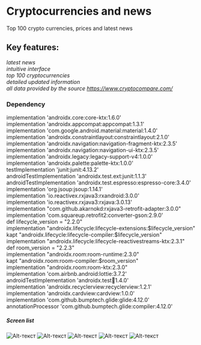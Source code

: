# Cryptocurrencies and news
Top 100 crypto currencies, prices and latest news
## Key features:
_latest news_    
_intuitive interface_  
_top 100 cryptocurrencies_  
_detailed updated information_    
_all data provided by the source https://www.cryptocompare.com/_    
### Dependency
implementation 'androidx.core:core-ktx:1.6.0'  
    implementation 'androidx.appcompat:appcompat:1.3.1'  
    implementation 'com.google.android.material:material:1.4.0'  
    implementation 'androidx.constraintlayout:constraintlayout:2.1.0'  
    implementation 'androidx.navigation:navigation-fragment-ktx:2.3.5'  
    implementation 'androidx.navigation:navigation-ui-ktx:2.3.5'  
    implementation 'androidx.legacy:legacy-support-v4:1.0.0'  
    implementation 'androidx.palette:palette-ktx:1.0.0'  
    testImplementation 'junit:junit:4.13.2'  
    androidTestImplementation 'androidx.test.ext:junit:1.1.3'  
    androidTestImplementation 'androidx.test.espresso:espresso-core:3.4.0'  
    implementation 'org.jsoup:jsoup:1.14.1'  
    implementation 'io.reactivex.rxjava3:rxandroid:3.0.0'  
    implementation 'io.reactivex.rxjava3:rxjava:3.0.13'  
    implementation "com.github.akarnokd:rxjava3-retrofit-adapter:3.0.0"  
    implementation 'com.squareup.retrofit2:converter-gson:2.9.0'  
    def lifecycle_version = "2.2.0"  
    implementation "androidx.lifecycle:lifecycle-extensions:$lifecycle_version"  
    kapt "androidx.lifecycle:lifecycle-compiler:$lifecycle_version"  
    implementation "androidx.lifecycle:lifecycle-reactivestreams-ktx:2.3.1"  
    def room_version = "2.2.3"  
    implementation "androidx.room:room-runtime:2.3.0"  
    kapt "androidx.room:room-compiler:$room_version"  
    implementation "androidx.room:room-ktx:2.3.0"  
    implementation 'com.airbnb.android:lottie:3.7.2'  
    androidTestImplementation 'androidx.test:runner:1.4.0'  
    implementation 'androidx.recyclerview:recyclerview:1.2.1'  
    implementation 'androidx.cardview:cardview:1.0.0'  
    implementation 'com.github.bumptech.glide:glide:4.12.0'  
    annotationProcessor 'com.github.bumptech.glide:compiler:4.12.0'  
##### Screen list
![Alt-текст](https://user-images.githubusercontent.com/62378496/131232167-10cd52d9-cfec-4b1d-8aa8-a6443b778738.png)
![Alt-текст](https://user-images.githubusercontent.com/62378496/131232168-f792038b-6ab9-466e-9dee-26e84654be96.png)
![Alt-текст](https://user-images.githubusercontent.com/62378496/131232169-48cc27a1-1707-44b5-a6e4-1841166936c5.png)
![Alt-текст](https://user-images.githubusercontent.com/62378496/131232170-be8d2395-0276-453d-8c06-caeab7e85c40.png)
![Alt-текст](https://user-images.githubusercontent.com/62378496/131232171-6fb618af-0d04-43e5-aaa1-b7d0fa8d8709.png)



